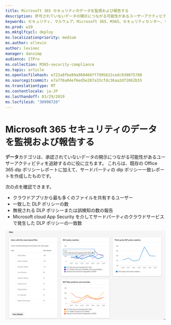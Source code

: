 ```yaml
---
title: Microsoft 365 セキュリティのデータを監視および報告する
description: 許可されていないデータの開示につながる可能性があるユーザーアクティビティを追跡する方法について説明します。
keywords: セキュリティ、マルウェア、Microsoft 365、M365、セキュリティセンター、モニター、レポート、データ
ms.prod: w10
ms.mktglfcycl: deploy
ms.localizationpriority: medium
ms.author: ellevin
author: levinec
manager: dansimp
audience: ITPro
ms.collection: M365-security-compliance
ms.topic: article
ms.openlocfilehash: e722a8fbe89a960466ff7995622cedc938075780
ms.sourcegitcommit: e7a776a04ef6ed5e287a33cfdc36aa2d72862b55
ms.translationtype: MT
ms.contentlocale: ja-JP
ms.lasthandoff: 03/29/2019
ms.locfileid: "30998720"
---
```

# <a name="monitor-and-report-data-in-microsoft-365-security"></a>Microsoft 365 セキュリティのデータを監視および報告する

**データ**カテゴリは、承認されていないデータの開示につながる可能性があるユーザーアクティビティを追跡するのに役に立ちます。 これらは、既存の Office 365 dlp ポリシーレポートに加えて、サードパーティの dlp ポリシー一致レポートを作成したものです。

次の点を確認できます。

* クラウドアプリから最も多くのファイルを共有するユーザー
* 一致した DLP ポリシーの数
* 無視される DLP ポリシーまたは誤検知の数の報告
* Microsoft cloud App Security を介してサードパーティのクラウドサービスで発生した DLP ポリシーの一致数

![「monitoring & reports」ページのデータカテゴリ](./media/security-docs/data.png)
